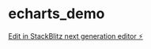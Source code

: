 # echarts_demo

[Edit in StackBlitz next generation editor ⚡️](https://stackblitz.com/~/github.com/madainigun14/echarts_demo)
